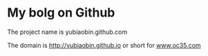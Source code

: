 My bolg on Github 
====================

The project name is yubiaobin.github.com

The domain is  http://yubiaobin.github.io  or  short for www.oc35.com
